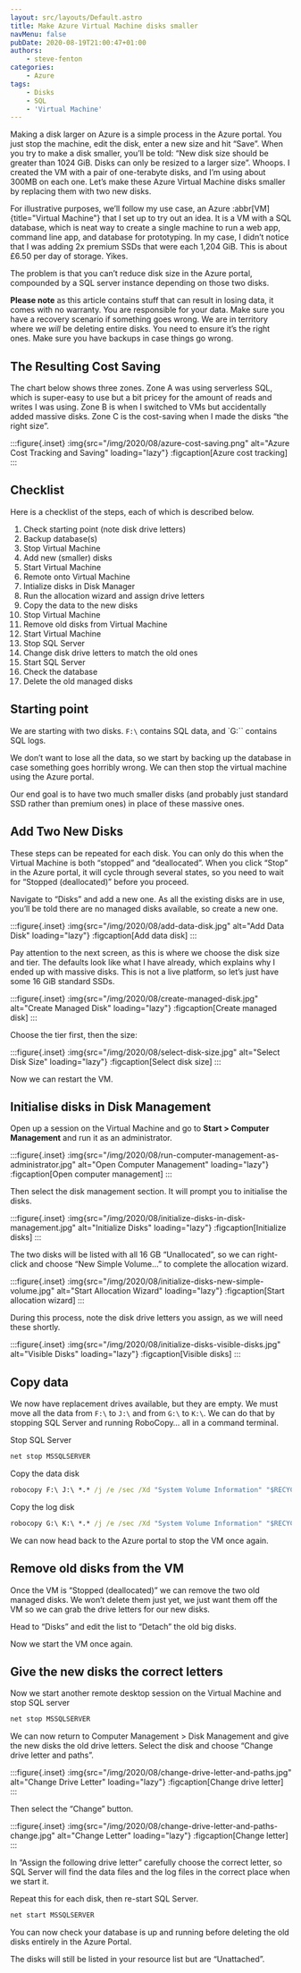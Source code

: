 ```yaml
---
layout: src/layouts/Default.astro
title: Make Azure Virtual Machine disks smaller
navMenu: false
pubDate: 2020-08-19T21:00:47+01:00
authors:
    - steve-fenton
categories:
    - Azure
tags:
    - Disks
    - SQL
    - 'Virtual Machine'
---
```


Making a disk larger on Azure is a simple process in the Azure portal. You just stop the machine, edit the disk, enter a new size and hit “Save”. When you try to make a disk smaller, you’ll be told: “New disk size should be greater than 1024 GiB. Disks can only be resized to a larger size”. Whoops. I created the VM with a pair of one-terabyte disks, and I’m using about 300MB on each one. Let’s make these Azure Virtual Machine disks smaller by replacing them with two new disks.

For illustrative purposes, we’ll follow my use case, an Azure :abbr[VM]{title="Virtual Machine"} that I set up to try out an idea. It is a VM with a SQL database, which is neat way to create a single machine to run a web app, command line app, and database for prototyping. In my case, I didn’t notice that I was adding 2x premium SSDs that were each 1,204 GiB. This is about £6.50 per day of storage. Yikes.

The problem is that you can’t reduce disk size in the Azure portal, compounded by a SQL server instance depending on those two disks.

**Please note** as this article contains stuff that can result in losing data, it comes with no warranty. You are responsible for your data. Make sure you have a recovery scenario if something goes wrong. We are in territory where we *will* be deleting entire disks. You need to ensure it’s the right ones. Make sure you have backups in case things go wrong.

## The Resulting Cost Saving

The chart below shows three zones. Zone A was using serverless SQL, which is super-easy to use but a bit pricey for the amount of reads and writes I was using. Zone B is when I switched to VMs but accidentally added massive disks. Zone C is the cost-saving when I made the disks “the right size”.

:::figure{.inset}
:img{src="/img/2020/08/azure-cost-saving.png" alt="Azure Cost Tracking and Saving" loading="lazy"}
:figcaption[Azure cost tracking]
:::

## Checklist

Here is a checklist of the steps, each of which is described below.

1. Check starting point (note disk drive letters)
2. Backup database(s)
3. Stop Virtual Machine
4. Add new (smaller) disks
5. Start Virtual Machine
6. Remote onto Virtual Machine
7. Intialize disks in Disk Manager
8. Run the allocation wizard and assign drive letters
9. Copy the data to the new disks
10. Stop Virtual Machine
11. Remove old disks from Virtual Machine
12. Start Virtual Machine
13. Stop SQL Server
14. Change disk drive letters to match the old ones
15. Start SQL Server
16. Check the database
17. Delete the old managed disks

## Starting point

We are starting with two disks. `F:\` contains SQL data, and `G:\`` contains SQL logs.

We don’t want to lose all the data, so we start by backing up the database in case something goes horribly wrong. We can then stop the virtual machine using the Azure portal.

Our end goal is to have two much smaller disks (and probably just standard SSD rather than premium ones) in place of these massive ones.

## Add Two New Disks

These steps can be repeated for each disk. You can only do this when the Virtual Machine is both “stopped” and “deallocated”. When you click “Stop” in the Azure portal, it will cycle through several states, so you need to wait for “Stopped (deallocated)” before you proceed.

Navigate to “Disks” and add a new one. As all the existing disks are in use, you’ll be told there are no managed disks available, so create a new one.

:::figure{.inset}
:img{src="/img/2020/08/add-data-disk.jpg" alt="Add Data Disk" loading="lazy"}
:figcaption[Add data disk]
:::

Pay attention to the next screen, as this is where we choose the disk size and tier. The defaults look like what I have already, which explains why I ended up with massive disks. This is not a live platform, so let’s just have some 16 GiB standard SSDs.

:::figure{.inset}
:img{src="/img/2020/08/create-managed-disk.jpg" alt="Create Managed Disk" loading="lazy"}
:figcaption[Create managed disk]
:::

Choose the tier first, then the size:

:::figure{.inset}
:img{src="/img/2020/08/select-disk-size.jpg" alt="Select Disk Size" loading="lazy"}
:figcaption[Select disk size]
:::

Now we can restart the VM.

## Initialise disks in Disk Management

Open up a session on the Virtual Machine and go to **Start > Computer Management** and run it as an administrator.

:::figure{.inset}
:img{src="/img/2020/08/run-computer-management-as-administrator.jpg" alt="Open Computer Management" loading="lazy"}
:figcaption[Open computer management]
:::

Then select the disk management section. It will prompt you to initialise the disks.

:::figure{.inset}
:img{src="/img/2020/08/initialize-disks-in-disk-management.jpg" alt="Initialize Disks" loading="lazy"}
:figcaption[Initialize disks]
:::

The two disks will be listed with all 16 GB “Unallocated”, so we can right-click and choose “New Simple Volume…” to complete the allocation wizard.

:::figure{.inset}
:img{src="/img/2020/08/initialize-disks-new-simple-volume.jpg" alt="Start Allocation Wizard" loading="lazy"}
:figcaption[Start allocation wizard]
:::

During this process, note the disk drive letters you assign, as we will need these shortly.

:::figure{.inset}
:img{src="/img/2020/08/initialize-disks-visible-disks.jpg" alt="Visible Disks" loading="lazy"}
:figcaption[Visible disks]
:::

## Copy data

We now have replacement drives available, but they are empty. We must move all the data from `F:\` to `J:\` and from `G:\` to `K:\`. We can do that by stopping SQL Server and running RoboCopy… all in a command terminal.

Stop SQL Server

```cmd
net stop MSSQLSERVER
```

Copy the data disk

```cmd
robocopy F:\ J:\ *.* /j /e /sec /Xd "System Volume Information" "$RECYCLE.BIN" /Xo
```

Copy the log disk

```cmd
robocopy G:\ K:\ *.* /j /e /sec /Xd "System Volume Information" "$RECYCLE.BIN" /Xo
```

We can now head back to the Azure portal to stop the VM once again.

## Remove old disks from the VM

Once the VM is “Stopped (deallocated)” we can remove the two old managed disks. We won’t delete them just yet, we just want them off the VM so we can grab the drive letters for our new disks.

Head to “Disks” and edit the list to “Detach” the old big disks.

Now we start the VM once again.

## Give the new disks the correct letters

Now we start another remote desktop session on the Virtual Machine and stop SQL server

```cmd
net stop MSSQLSERVER
```

We can now return to Computer Management > Disk Management and give the new disks the old drive letters. Select the disk and choose “Change drive letter and paths”.

:::figure{.inset}
:img{src="/img/2020/08/change-drive-letter-and-paths.jpg" alt="Change Drive Letter" loading="lazy"}
:figcaption[Change drive letter]
:::

Then select the “Change” button.

:::figure{.inset}
:img{src="/img/2020/08/change-drive-letter-and-paths-change.jpg" alt="Change Letter" loading="lazy"}
:figcaption[Change letter]
:::

In “Assign the following drive letter” carefully choose the correct letter, so SQL Server will find the data files and the log files in the correct place when we start it.

Repeat this for each disk, then re-start SQL Server.

```cmd
net start MSSQLSERVER
```

You can now check your database is up and running before deleting the old disks entirely in the Azure Portal.

The disks will still be listed in your resource list but are “Unattached”.